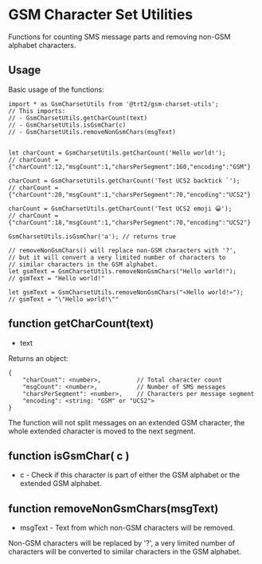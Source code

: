 # GSM Character Set Utilities

Functions for counting SMS message parts and removing non-GSM alphabet characters.

## Usage

Basic usage of the functions:
```
import * as GsmCharsetUtils from '@trt2/gsm-charset-utils';
// This imports:
// - GsmCharsetUtils.getCharCount(text)
// - GsmCharsetUtils.isGsmChar(c)
// - GsmCharsetUtils.removeNonGsmChars(msgText)


let charCount = GsmCharsetUtils.getCharCount('Hello world!');
// charCount = {"charCount":12,"msgCount":1,"charsPerSegment":160,"encoding":"GSM"}

charCount = GsmCharsetUtils.getCharCount('Test UCS2 backtick `');
// charCount = {"charCount":20,"msgCount":1,"charsPerSegment":70,"encoding":"UCS2"}

charCount = GsmCharsetUtils.getCharCount('Test UCS2 emoji 😀');
// charCount = {"charCount":18,"msgCount":1,"charsPerSegment":70,"encoding":"UCS2"}

GsmCharsetUtils.isGsmChar('a'); // returns true

// removeNonGsmChars() will replace non-GSM characters with '?',
// but it will convert a very limited number of characters to
// similar characters in the GSM alphabet.
let gsmText = GsmCharsetUtils.removeNonGsmChars("Hello world!");
// gsmText = "Hello world!"

let gsmText = GsmCharsetUtils.removeNonGsmChars("«Hello world!»");
// gsmText = "\"Hello world!\""

```


## function getCharCount(text)
- text

Returns an object:
```
{
    "charCount": <number>,          // Total character count
    "msgCount": <number>,           // Number of SMS messages
    "charsPerSegment": <number>,    // Characters per message segment
    "encoding": <string: "GSM" or "UCS2">
}
```

The function will not split messages on an extended GSM character, the whole extended character is moved to the next segment.

## function isGsmChar( c )
- c - Check if this character is part of either the GSM alphabet or the extended GSM alphabet.

## function removeNonGsmChars(msgText)
- msgText - Text from which non-GSM characters will be removed.

Non-GSM characters will be replaced by '?', a very limited number of characters will be converted to similar characters in the GSM alphabet.
